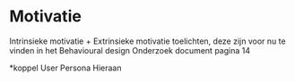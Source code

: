 # Motivatie

Intrinsieke motivatie + Extrinsieke motivatie toelichten, deze zijn voor nu te vinden in het Behavioural design Onderzoek document pagina 14

\*koppel User Persona Hieraan






